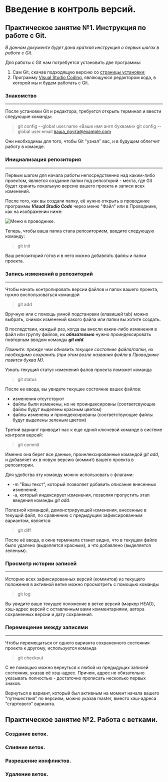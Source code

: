 # Введение в контроль версий.

## Практическое занятие №1. Инструкция по работе с Git.

*В данном документе будет дана краткая инструкция о первых шагах в работе с Git.*

Для работы с Git нам потребуется установить две программы:

1. Сам Git, скачав подходящую версию со [страницы установки](https://git-scm.com/downloads);
2. Программу [Visual Studio Coding](https://code.visualstudio.com/download), являющуюся редактором кода, в которой мы и будем работать с Git.

### **Знакомство**
---
После установки Git и редактора, требуется открыть терминал и ввести следующие команды:

>git config --global user.name «Ваше имя англ буквами»
>git config --global user.email ваша_почта@example.com

Они необходимы для того, чтобы Git "узнал" вас, и в будущем облегчит работу в команде. 

### **Инициализация репозитория**
---
Первым шагом для начала работы непосредственно над каким-либо проектом, является создание папки под репозторий - места, где Git будет хранить локальную версию вашего проекта и записи всех изменений.

После того, как вы создали папку, её нужно открыть в проводнике программы __*Visual Studio Code*__ через меню "Файл" или в Проводнике, как на изображении ниже: 

![Меню в проводнике](Repo.jpg).

Теперь, чтобы ваша папка стала репозиторием, введите следующую команду:

>git init

Ваш репозиторий готов и в него можно добавлять файлы и папки проекта.

### **Запись изменений в репозиторий**
---
Чтобы начать контролировать версии файлов и папок вашего проекта, нужно воспользоваться командой

>git add

Вручную или с помощь умной подстановки (клавишей tab) можно выбрать, снимок изменений какого файла или папки вы хотите создать.

В последствии, каждый раз, когда вы внесли какие-либо изменения в файл или группу файлов, их __*обязательно*__ нужно проиндексировать повторным вводом команды __*git add*__.

*Помните: прежде чем обновить текущее состояние файла/папки, их необходимо сохранить (при этом возле названия файла в Проводнике повится буква М).*

Узнать текущий статус изменений фалов проекта поможет команда
>git status

После ее ввода, вы увидете текущее состояние вашех файлов:
* изменения отсутствуют
* файлы были изменены, но не проиндексировны (соответсвующие файлы будут выделены красным цветом)
* файлы изменены и проиндексированы (соответствующие файлы будут выделены зеленым цветом)

Третий вариант приводит нас к еще одной ключевой команде в системе контроля версий:

>git commit

Именно она берет все данные, проинлексированные командой _*git add*_, и добавляет их в новую версию (коммит) вашего проекта в репозитории.

Для удобства эту команду можно использовать с флагами:

* -m "Ваш текст", который позволяет добавить описание внесенных изменений;
* -a, который индексирует изменения, позволяя пропустить этап введения команды _*git add*_. 

Полезной командой, демонстрирующей изменения, внесенные в текущий файл, по сравнению с предыдущим зафиксированным вариантом, является:

>git diff

После её ввода, в окне терминала станет видно, что в текущем файле было удалено (выделяется красным), а что добавлено (выделяется зеленым).

### **Просмотр истории записей**
---
Историю всех зафиксированных версий (коммитов) из текущего положения в активной ветке можно просмотреть с помощью команды

>git log

Вы увидите ваше текущее положение в ветке версий (маркер HEAD), хэш-адрес версий с оставленным вами комментариями, автора сохраненных версии и дату сохранения.  

### **Перемещение между записями**
---

Чтобы перемещаться от одного варианта сохраненного состояния проекта к другому, используется команда

>git checkout

С ее помощью можно вернуться к любой из предыдущих записей состояния, указав её хэш-адрес. Причем, адрес не обязательно указывать полностью - достаточно прописать несколько первых знаков.

Вернуться в вариант, который был активным на момент начала вашего "путешествия" по версиям, можно указав master, вместо хэш-адреса "стартового" варианта. 

## Практическое занятие №2. Работа с ветками.

### Создание веток.

### Слияние веток.

### Разрешение конфликтов.

### Удаление веток.